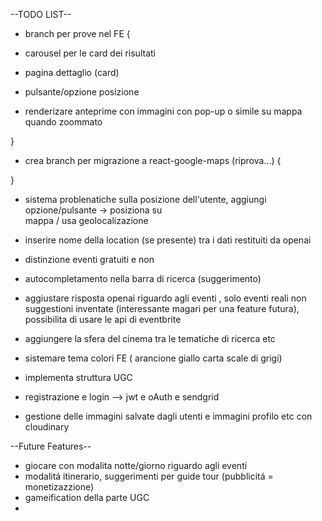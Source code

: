 --TODO LIST--

+ branch per prove nel FE {

- carousel per le card dei risultati

- pagina dettaglio (card)

- pulsante/opzione posizione

- renderizare anteprime con immagini con pop-up o simile su mappa quando zoommato 

}


+ crea branch per migrazione a react-google-maps (riprova...) {

    
}


- sistema problenatiche sulla posizione dell'utente, aggiungi opzione/pulsante -> posiziona su   
  mappa / usa geolocalizazione

- inserire nome della location (se presente) tra i dati restituiti da openai 

- distinzione eventi gratuiti e non 

- autocompletamento nella barra di ricerca (suggerimento) 



- aggiustare risposta openai riguardo agli eventi , solo eventi reali non suggestioni inventate 
  (interessante magari per una feature futura), possibilita di usare le api di eventbrite 

- aggiungere la sfera del cinema tra le tematiche di ricerca etc



- sistemare tema colori FE ( arancione giallo carta scale di grigi) 

- implementa struttura UGC 

- registrazione e login --> jwt e oAuth e sendgrid 

- gestione delle immagini salvate dagli utenti e immagini profilo etc con cloudinary


--Future Features--

- giocare con modalita notte/giorno riguardo agli eventi 
- modalitá itinerario, suggerimenti per guide tour (pubblicitá = monetizazzione)
- gameification della parte UGC
-




